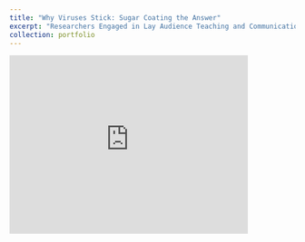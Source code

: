 ```yaml
---
title: "Why Viruses Stick: Sugar Coating the Answer"
excerpt: "Researchers Engaged in Lay Audience Teaching and Communication"
collection: portfolio
---
```


<iframe width="420" height="315" src="https://www.youtube.com/watch?v=4iCq5SmdvJ4&t=10s" frameborder="0"> </iframe>
